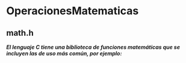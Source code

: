 # OperacionesMatematicas

## math.h

**_El lenguaje C tiene una biblioteca de funciones matemáticas que se incluyen las de uso más común, por ejemplo:_**
